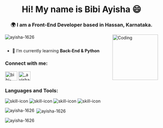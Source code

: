 <h1 align="center">Hi! My name is Bibi Ayisha 😄</h1>
<h3 align="center">🌍 I am a Front-End Developer based in Hassan, Karnataka.</h3>
<img align="right" alt="Coding" width="150" src="https://encrypted-tbn0.gstatic.com/images?q=tbn:ANd9GcTlDHY3J9znV7pRl3Sm2rLiR5aUnsCuakcObw&s">

<p align="left"> <img src="https://komarev.com/ghpvc/?username=ayisha-1626&label=Profile%20views&color=0e75b6&style=flat" alt="ayisha-1626" /> </p>

<p align="left"> <a href="https://twitter.com/" target="blank"><img src="https://img.shields.io/twitter/follow/?logo=twitter&style=for-the-badge" alt="" /></a> </p>

- 🌱 I’m currently learning **Back-End & Python**

<h3 align="left">Connect with me:</h3>
<p align="left">
<a href="https://linkedin.com/in/bibi-ayisha-996a66259" target="blank"><img align="center" src="https://raw.githubusercontent.com/rahuldkjain/github-profile-readme-generator/master/src/images/icons/Social/linked-in-alt.svg" alt="bibi-ayisha-996a66259" height="30" width="40" /></a>
<a href="https://instagram.com/_ayisha_dev" target="blank"><img align="center" src="https://raw.githubusercontent.com/rahuldkjain/github-profile-readme-generator/master/src/images/icons/Social/instagram.svg" alt="_ayisha_dev" height="30" width="40" /></a>
</p>

<h3 align="left">Languages and Tools:</h3>
<p align="left"> 
<img src="https://skillicons.dev/icons?i=html,css" alt="skill-icon">
  <img src="https://skillicons.dev/icons?i=js,react" alt="skill-icon">
  <img src="https://skillicons.dev/icons?i=tailwind,bootstrap" alt="skill-icon">
  <img src="https://skillicons.dev/icons?i=figma,photoshop" alt="skill-icon">
  
 
</p>
 

<p><img align="left" src="https://github-readme-stats.vercel.app/api/top-langs?username=ayisha-1626&show_icons=true&locale=en&layout=compact" alt="ayisha-1626" /></p>

<p>&nbsp;<img align="center" src="https://github-readme-stats.vercel.app/api?username=ayisha-1626&show_icons=true&locale=en" alt="ayisha-1626" /></p>

<p><img align="center" src="https://github-readme-streak-stats.herokuapp.com/?user=ayisha-1626&" alt="ayisha-1626" /></p>
